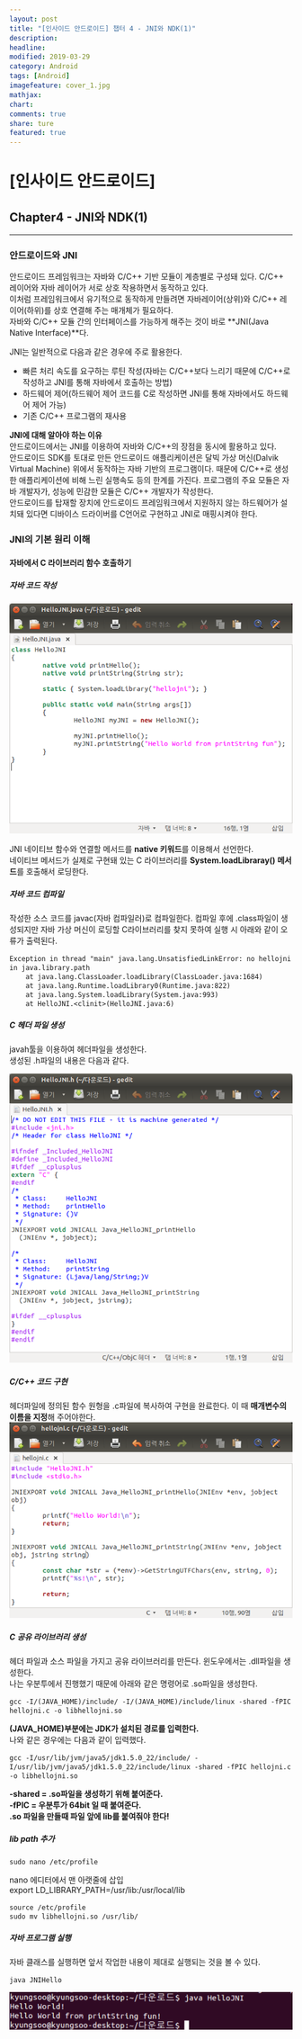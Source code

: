 ```yaml
---
layout: post
title: "[인사이드 안드로이드] 챕터 4 - JNI와 NDK(1)"
description:
headline:
modified: 2019-03-29
category: Android
tags: [Android]
imagefeature: cover_1.jpg
mathjax:
chart:
comments: true
share: ture
featured: true
---
```


# [인사이드 안드로이드]


## Chapter4 - JNI와 NDK(1)


---------------------------------------


### 안드로이드와 JNI  

안드로이드 프레임워크는 자바와 C/C++ 기반 모듈이 계층별로 구성돼 있다. C/C++ 레이어와 자바 레이어가 서로 상호 작용하면서 동작하고 있다.  
이처럼 프레임워크에서 유기적으로 동작하게 만들려면 자바레이어(상위)와 C/C++ 레이어(하위)를 상호 연결해 주는 매개체가 필요하다.  
자바와 C/C++ 모듈 간의 인터페이스를 가능하게 해주는 것이 바로 **JNI(Java Native Interface)**다.  


JNI는 일반적으로 다음과 같은 경우에 주로 활용한다.  
* 빠른 처리 속도를 요구하는 루틴 작성(자바는 C/C++보다 느리기 때문에 C/C++로 작성하고 JNI를 통해 자바에서 호출하는 방법)  
* 하드웨어 제어(하드웨어 제어 코드를 C로 작성하면 JNI를 통해 자바에서도 하드웨어 제어 가능)  
* 기존 C/C++ 프로그램의 재사용  


**JNI에 대해 알아야 하는 이유**  
안드로이드에서는 JNI를 이용하여 자바와 C/C++의 장점을 동시에 활용하고 있다.  
안드로이드 SDK를 토대로 만든 안드로이드 애플리케이션은 달빅 가상 머신(Dalvik Virtual Machine) 위에서 동작하는 자바 기반의 프로그램이다. 때문에 C/C++로 생성한 애플리케이션에 비해 느린 실행속도 등의 한계를 가진다. 프로그램의 주요 모듈은 자바 개발자가, 성능에 민감한 모듈은 C/C++ 개발자가 작성한다.  
안드로이드를 탑재할 장치에 안드로이드 프레임워크에서 지원하지 않는 하드웨어가 설치돼 있다면 디바이스 드라이버를 C언어로 구현하고 JNI로 매핑시켜야 한다.  


### JNI의 기본 원리 이해  


#### 자바에서 C 라이브러리 함수 호출하기  


##### 자바 코드 작성  
![jni1](/images/post/jni1.png "jni1")  

JNI 네이티브 함수와 연결할 메서드를 **native 키워드**를 이용해서 선언한다.  
네이티브 메서드가 실제로 구현돼 있는 C 라이브러리를 **System.loadLibraray() 메서드**를 호출해서 로딩한다.  


##### 자바 코드 컴파일  
작성한 소스 코드를 javac(자바 컴파일러)로 컴파일한다. 컴파일 후에 .class파일이 생성되지만 자바 가상 머신이 로딩할 C라이브러리를 찾지 못하여 실행 시 아래와 같이 오류가 출력된다.  

```
Exception in thread "main" java.lang.UnsatisfiedLinkError: no hellojni in java.library.path
    at java.lang.ClassLoader.loadLibrary(ClassLoader.java:1684)
    at java.lang.Runtime.loadLibrary0(Runtime.java:822)
    at java.lang.System.loadLibrary(System.java:993)
    at HelloJNI.<clinit>(HelloJNI.java:6)
```


##### C 헤더 파일 생성  
javah툴을 이용하여 헤더파일을 생성한다.  
생성된 .h파일의 내용은 다음과 같다.  

![jni2](/images/post/jni2.png "jni2")  


##### C/C++ 코드 구현  
헤더파일에 정의된 함수 원형을 .c파일에 복사하여 구현을 완료한다. 이 때 **매개변수의 이름을 지정**해 주어야한다.  
![jni3](/images/post/jni3.png "jni3")  


##### C 공유 라이브러리 생성  
헤더 파일과 소스 파일을 가지고 공유 라이브러리를 만든다. 윈도우에서는 .dll파일을 생성한다.  
나는 우분투에서 진행했기 때문에 아래와 같은 명령어로 .so파일을 생성한다.  

```
gcc -I/(JAVA_HOME)/include/ -I/(JAVA_HOME)/include/linux -shared -fPIC hellojni.c -o libhellojni.so
```

**(JAVA_HOME)부분에는 JDK가 설치된 경로를 입력한다.**  
나와 같은 경우에는 다음과 같이 입력했다.  
```
gcc -I/usr/lib/jvm/java5/jdk1.5.0_22/include/ -I/usr/lib/jvm/java5/jdk1.5.0_22/include/linux -shared -fPIC hellojni.c -o libhellojni.so
```

**-shared = .so파일을 생성하기 위해 붙여준다.**  
**-fPIC = 우분투가 64bit 일 때 붙여준다.**  
**.so 파일을 만들때 파일 앞에 lib를 붙여줘야 한다!**  


##### lib path 추가  

```
sudo nano /etc/profile
```

nano 에디터에서 맨 아랫줄에 삽입  
export LD_LIBRARY_PATH=/usr/lib:/usr/local/lib  

```
source /etc/profile
sudo mv libhellojni.so /usr/lib/
```


##### 자바 프로그램 실행  
자바 클래스를 실행하면 앞서 작업한 내용이 제대로 실행되는 것을 볼 수 있다.  
```
java JNIHello
```
![jni4](/images/post/jni4.png "jni4")  
